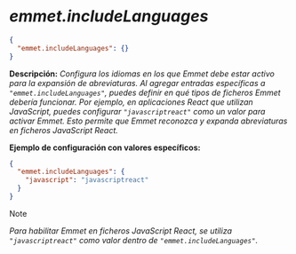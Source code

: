<!-- Autor: Daniel Benjamin Perez Morales -->
<!-- GitHub: https://github.com/DanielBenjaminPerezMoralesDev13 -->
<!-- GitLab: https://gitlab.com/DanielBenjaminPerezMoralesDev13 -->
<!-- Correo electrónico: danielperezdev@proton.me -->

# ***emmet.includeLanguages***

```json
{
  "emmet.includeLanguages": {}
}
```

**Descripción:** *Configura los idiomas en los que Emmet debe estar activo para la expansión de abreviaturas. Al agregar entradas específicas a `"emmet.includeLanguages"`, puedes definir en qué tipos de ficheros Emmet debería funcionar. Por ejemplo, en aplicaciones React que utilizan JavaScript, puedes configurar `"javascriptreact"` como un valor para activar Emmet. Esto permite que Emmet reconozca y expanda abreviaturas en ficheros JavaScript React.*

**Ejemplo de configuración con valores específicos:**

```json
{
  "emmet.includeLanguages": {
    "javascript": "javascriptreact"
  }
}
```

> [!NOTE]
> *Para habilitar Emmet en ficheros JavaScript React, se utiliza `"javascriptreact"` como valor dentro de `"emmet.includeLanguages"`.*
